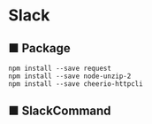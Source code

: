 # Slack

## ■ Package
```
npm install --save request
npm install --save node-unzip-2
npm install --save cheerio-httpcli
```

## ■ SlackCommand
